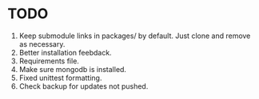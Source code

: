 # TODO

1. Keep submodule links in packages/ by default. Just clone and remove as necessary.
2. Better installation feebdack.
2. Requirements file.
3. Make sure mongodb is installed.
4. Fixed unittest formatting.
5. Check backup for updates not pushed.
